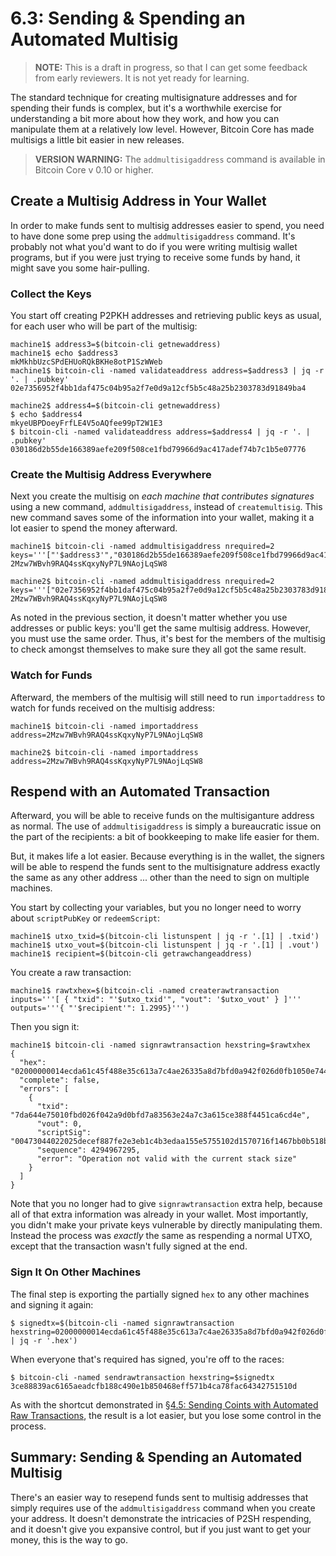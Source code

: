  # 6.3: Sending & Spending an Automated Multisig

> **NOTE:** This is a draft in progress, so that I can get some feedback from early reviewers. It is not yet ready for learning.

The standard technique for creating multisignature addresses and for spending their funds is complex, but it's a worthwhile exercise for understanding a bit more about how they work, and how you can manipulate them at a relatively low level. However, Bitcoin Core has made multisigs a little bit easier in new releases. 

> **VERSION WARNING:** The `addmultisigaddress` command is available in Bitcoin Core v 0.10 or higher.

## Create a Multisig Address in Your Wallet

In order to make funds sent to multisig addresses easier to spend, you need to have done some prep using the `addmultisigaddress` command. It's probably not what you'd want to do if you were writing multisig wallet programs, but if you were just trying to receive some funds by hand, it might save you some hair-pulling.

### Collect the Keys

You start off creating P2PKH addresses and retrieving public keys as usual, for each user who will be part of the multisig:
```
machine1$ address3=$(bitcoin-cli getnewaddress)
machine1$ echo $address3
mkMkhbUzcSPdEHUoRQkBKHe8otP1SzWWeb
machine1$ bitcoin-cli -named validateaddress address=$address3 | jq -r '. | .pubkey'
02e7356952f4bb1daf475c04b95a2f7e0d9a12cf5b5c48a25b2303783d91849ba4

machine2$ address4=$(bitcoin-cli getnewaddress)
$ echo $address4
mkyeUBPDoeyFrfLE4V5oAQfee99pT2W1E3
$ bitcoin-cli -named validateaddress address=$address4 | jq -r '. | .pubkey'
030186d2b55de166389aefe209f508ce1fbd79966d9ac417adef74b7c1b5e07776
```

### Create the Multisig Address Everywhere

Next you create the multisig on _each machine that contributes signatures_ using a new command, `addmultisigaddress`, instead of `createmultisig`. This new command saves some of the information into your wallet, making it a lot easier to spend the money afterward.
```
machine1$ bitcoin-cli -named addmultisigaddress nrequired=2 keys='''["'$address3'","030186d2b55de166389aefe209f508ce1fbd79966d9ac417adef74b7c1b5e07776"]'''
2Mzw7WBvh9RAQ4ssKqxyNyP7L9NAojLqSW8

machine2$ bitcoin-cli -named addmultisigaddress nrequired=2 keys='''["02e7356952f4bb1daf475c04b95a2f7e0d9a12cf5b5c48a25b2303783d91849ba4","'$address4'"]'''
2Mzw7WBvh9RAQ4ssKqxyNyP7L9NAojLqSW8
```
As noted in the previous section, it doesn't matter whether you use addresses or public keys: you'll get the same multisig address. However, you must use the same order. Thus, it's best for the members of the multisig to check amongst themselves to make sure they all got the same result.

### Watch for Funds

Afterward, the members of the multisig will still need to run `importaddress` to watch for funds received on the multisig address:
```
machine1$ bitcoin-cli -named importaddress address=2Mzw7WBvh9RAQ4ssKqxyNyP7L9NAojLqSW8

machine2$ bitcoin-cli -named importaddress address=2Mzw7WBvh9RAQ4ssKqxyNyP7L9NAojLqSW8
```

## Respend with an Automated Transaction

Afterward, you will be able to receive funds on the multisiganture address as normal. The use of `addmultisigaddress` is simply a bureaucratic issue on the part of the recipients: a bit of bookkeeping to make life easier for them.

But, it makes life a lot easier. Because everything is in the wallet, the signers will be able to respend the funds sent to the multisignature address exactly the same as any other address ... other than the need to sign on multiple machines.

You start by collecting your variables, but you no longer need to worry about `scriptPubKey` or `redeemScript`:
```
machine1$ utxo_txid=$(bitcoin-cli listunspent | jq -r '.[1] | .txid') 
machine1$ utxo_vout=$(bitcoin-cli listunspent | jq -r '.[1] | .vout') 
machine1$ recipient=$(bitcoin-cli getrawchangeaddress)
```
You create a raw transaction:
```
machine1$ rawtxhex=$(bitcoin-cli -named createrawtransaction inputs='''[ { "txid": "'$utxo_txid'", "vout": '$utxo_vout' } ]''' outputs='''{ "'$recipient'": 1.2995}''')
```
Then you sign it:
```
machine1$ bitcoin-cli -named signrawtransaction hexstring=$rawtxhex
{
  "hex": "02000000014ecda61c45f488e35c613a7c4ae26335a8d7bfd0a942f026d0fb1050e744a67d000000009100473044022025decef887fe2e3eb1c4b3edaa155e5755102d1570716f1467bb0b518b777ddf022017e97f8853af8acab4853ccf502213b7ff4cc3bd9502941369905371545de28d0147522102e7356952f4bb1daf475c04b95a2f7e0d9a12cf5b5c48a25b2303783d91849ba421030186d2b55de166389aefe209f508ce1fbd79966d9ac417adef74b7c1b5e0777652aeffffffff0130e1be07000000001976a9148dfbf103e48df7d1993448aa387dc31a2ebd522d88ac00000000",
  "complete": false,
  "errors": [
    {
      "txid": "7da644e75010fbd026f042a9d0bfd7a83563e24a7c3a615ce388f4451ca6cd4e",
      "vout": 0,
      "scriptSig": "00473044022025decef887fe2e3eb1c4b3edaa155e5755102d1570716f1467bb0b518b777ddf022017e97f8853af8acab4853ccf502213b7ff4cc3bd9502941369905371545de28d0147522102e7356952f4bb1daf475c04b95a2f7e0d9a12cf5b5c48a25b2303783d91849ba421030186d2b55de166389aefe209f508ce1fbd79966d9ac417adef74b7c1b5e0777652ae",
      "sequence": 4294967295,
      "error": "Operation not valid with the current stack size"
    }
  ]
}
```
Note that you no longer had to give `signrawtransaction` extra help, because all of that extra information was already in your wallet. Most importantly, you didn't make your private keys vulnerable by directly manipulating them. Instead the process was _exactly_ the same as respending a normal UTXO, except that the transaction wasn't fully signed at the end.

### Sign It On Other Machines

The final step is exporting the partially signed `hex` to any other machines and signing it again:
```
$ signedtx=$(bitcoin-cli -named signrawtransaction hexstring=02000000014ecda61c45f488e35c613a7c4ae26335a8d7bfd0a942f026d0fb1050e744a67d000000009100473044022025decef887fe2e3eb1c4b3edaa155e5755102d1570716f1467bb0b518b777ddf022017e97f8853af8acab4853ccf502213b7ff4cc3bd9502941369905371545de28d0147522102e7356952f4bb1daf475c04b95a2f7e0d9a12cf5b5c48a25b2303783d91849ba421030186d2b55de166389aefe209f508ce1fbd79966d9ac417adef74b7c1b5e0777652aeffffffff0130e1be07000000001976a9148dfbf103e48df7d1993448aa387dc31a2ebd522d88ac00000000 | jq -r '.hex')
```
When everyone that's required has signed, you're off to the races:
```
$ bitcoin-cli -named sendrawtransaction hexstring=$signedtx
3ce88839ac6165aeadcfb188c490e1b850468eff571b4ca78fac64342751510d
```
As with the shortcut demonstrated in [§4.5: Sending Coints with Automated Raw Transactions](4_5_Sending_Coins_with_Automated_Raw_Transactions.md), the result is a lot easier, but you lose some control in the process.

## Summary: Sending & Spending an Automated Multisig

There's an easier way to resepend funds sent to multisig addresses that simply requires use of the `addmultisigaddress` command when you create your address. It doesn't demonstrate the intricacies of P2SH respending, and it doesn't give you expansive control, but if you just want to get your money, this is the way to go.
